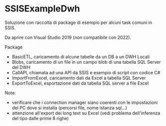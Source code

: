 # SSISExampleDwh
Soluzione con raccolta di package di esempio per alcuni task comuni in SSIS. 

Da aprire con Visual Studio 2019 (non compatibile con 2022).

Package

- BasicETL, caricamento di alcune tabelle da un DB a un DWH Locali
- Blobs, caricamento di un file in un campo blob di una tabella SQL Server del DWH
- CallAPI, chiamata ad una API da SSIS e esempio di script con codice C#
- ImportFromExcel, caricamento dati da Excel a tabella SQL Server 
- ExportToExcel, esportazione dati da tabella SQL server a file Excel

Note:

- verificare che i connection manager siano coerenti con le impostazioni del PC dove si installa (percorsi file, nome istanza sql...)
- attenzione all'export dei long text su Excel (vedi problema dell'inferenza del tipo dalle prime 8 righe)

